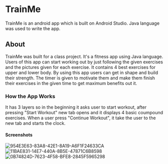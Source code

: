 # TrainMe
TrainMe is an android app which is built on Android Studio. Java language was used to write the app. 

## About
TrainMe was built for a class project. It's a fitness app using Java language. Users of this app can start working out by just following the given exercises and the pictures given for each exercise. It contains 4 best exercises for upper and lower body. By using this app users can get in shape and build their strength. The timer is given to motivate them and make them finish their exercises in the given time to get maximum benefits out it.

### How the App Works
It has 3 layers so in the beginning it asks user to start workout, after pressing "Start Workout" new tab opens and it displays 4 basic coumpound exercises. When a user press "Continue Workout", it take the user to the new tab and starts the clock. 

#### Screenshots

![954E3E63-83A8-42E1-8A19-A6F1F24633CA](https://user-images.githubusercontent.com/74037138/116801191-6d861280-ab18-11eb-90cb-ffb623696405.jpeg)
![11BAE831-14E7-440A-8B5E-47871C6B8598](https://user-images.githubusercontent.com/74037138/116801189-6b23b880-ab18-11eb-9d0d-b49ef358d6da.jpeg)
![0B74824D-7623-4F58-BFE8-2845F5965298](https://user-images.githubusercontent.com/74037138/116801185-652dd780-ab18-11eb-98ab-1c54f77aa063.jpeg)

